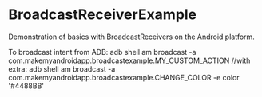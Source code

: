 BroadcastReceiverExample
========================

Demonstration of basics with BroadcastReceivers on the Android platform.

To broadcast intent from ADB:
    adb shell am broadcast -a com.makemyandroidapp.broadcastexample.MY_CUSTOM_ACTION
    //with extra:
    adb shell am broadcast -a com.makemyandroidapp.broadcastexample.CHANGE_COLOR -e color '#4488BB'
